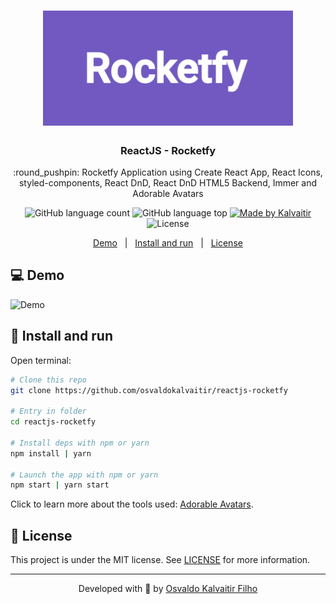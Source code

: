 <h1 align="center">
    <img src="/.github/assets/logo.png"
    width="400px"
    alt="Logo" />
</h1>

<h3 align="center">
  ReactJS - Rocketfy
</h3>

<p align="center">
  :round_pushpin: Rocketfy Application using Create React App, React Icons, styled-components, React DnD, React DnD HTML5 Backend, Immer and Adorable Avatars
</p>

<p align="center">
  <img alt="GitHub language count" src="https://img.shields.io/github/languages/count/osvaldokalvaitir/reactjs-rocketfy.svg?color=00A83A">

  <img alt="GitHub language top" src="https://img.shields.io/github/languages/top/osvaldokalvaitir/reactjs-rocketfy.svg?color=00A83A">

  <a href="https://kalvaitir.com/">
    <img alt="Made by Kalvaitir" src="https://img.shields.io/badge/made%20by-Kalvaitir-00A83A">
  </a>

  <img alt="License" src="https://img.shields.io/badge/license-MIT-00A83A">
</p>

<p align="center">
  <a href="#computer-demo">Demo</a>&nbsp;&nbsp;&nbsp;|&nbsp;&nbsp;&nbsp;<a href="#wrench-install-and-run">Install and run</a>&nbsp;&nbsp;&nbsp;|&nbsp;&nbsp;&nbsp;<a href="#memo-license">License</a>
</p>

## :computer: Demo

![Demo](/.github/assets/demo.png)

## :wrench: Install and run

Open terminal:

```sh
# Clone this repo
git clone https://github.com/osvaldokalvaitir/reactjs-rocketfy

# Entry in folder
cd reactjs-rocketfy

# Install deps with npm or yarn
npm install | yarn

# Launch the app with npm or yarn
npm start | yarn start
```

Click to learn more about the tools used: [Adorable Avatars](https://github.com/osvaldokalvaitir/awesome/blob/main/src/avatars/adorable-avatars.md).

## :memo: License

This project is under the MIT license. See [LICENSE](/LICENSE) for more information.

---

<p align="center">
Developed with 💚 by <a href="https://www.linkedin.com/in/osvaldokalvaitir">Osvaldo Kalvaitir Filho</a>
</p>
